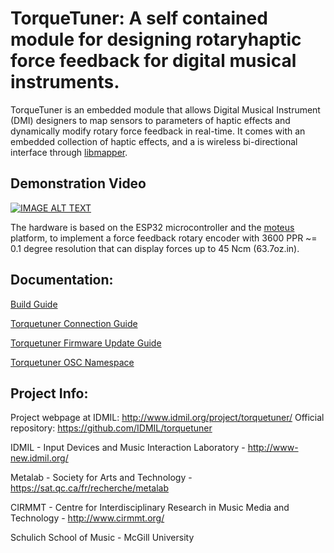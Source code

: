 # TorqueTuner: A self contained module for designing rotaryhaptic force feedback for digital musical instruments.

TorqueTuner  is  an  embedded  module  that  allows  Digital Musical Instrument (DMI) designers to map sensors to parameters  of  haptic  effects  and  dynamically  modify  rotary force  feedback  in  real-time. It comes with an embedded collection of haptic effects, and a is wireless bi-directional interface through [libmapper](https://github.com/libmapper/libmapper).

## Demonstration Video

[![IMAGE ALT TEXT](https://img.youtube.com/vi/KY3mpczKI3k/0.jpg)](https://www.youtube.com/watch?v=KY3mpczKI3k)

The hardware is based on the ESP32 microcontroller and the [moteus](https://mjbots.com/) platform, to implement a force feedback rotary encoder with 3600 PPR ~= 0.1 degree resolution that can display forces up to 45 Ncm (63.7oz.in).
## Documentation:
[Build Guide](./Docs/Build_guide_v1.md)

[Torquetuner Connection Guide](./Docs/connection_guide_v1.md)

[Torquetuner Firmware Update Guide](./Docs/Firmware_update_instructions.md)

[Torquetuner OSC Namespace](./Docs/TorquetunerOSC.md)

## Project Info:
Project webpage at IDMIL: http://www.idmil.org/project/torquetuner/
Official repository: https://github.com/IDMIL/torquetuner

IDMIL - Input Devices and Music Interaction Laboratory - http://www-new.idmil.org/

Metalab - Society for Arts and Technology - https://sat.qc.ca/fr/recherche/metalab

CIRMMT - Centre for Interdisciplinary Research in Music Media and Technology - http://www.cirmmt.org/

Schulich School of Music - McGill University

